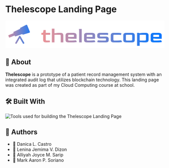 # Thelescope Landing Page

![banner-updated-1](https://github.com/map-soriano/thelescope-landing-page/blob/main/img/logo-transparent.png)

## 🔭 About

**Thelescope** is a prototype of a patient record management system with an integrated audit log that utilizes blockchain technology. This landing page was created as part of my Cloud Computing course at school.

## 🛠️ Built With

<img src="https://skillicons.dev/icons?i=html,css,js" alt="Tools used for building the Thelescope Landing Page">


## 🧠 Authors

-   👧 Danica L. Castro
-   👧 Lenina Jemima V. Dizon
-   👧 Alliyah Joyce M. Sarip
-   👦 Mark Aaron P. Soriano